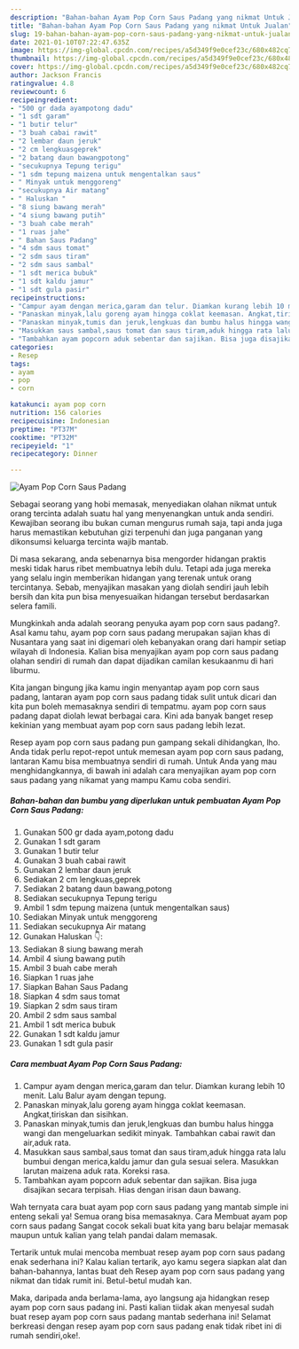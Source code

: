 ```yaml
---
description: "Bahan-bahan Ayam Pop Corn Saus Padang yang nikmat Untuk Jualan"
title: "Bahan-bahan Ayam Pop Corn Saus Padang yang nikmat Untuk Jualan"
slug: 19-bahan-bahan-ayam-pop-corn-saus-padang-yang-nikmat-untuk-jualan
date: 2021-01-10T07:22:47.635Z
image: https://img-global.cpcdn.com/recipes/a5d349f9e0cef23c/680x482cq70/ayam-pop-corn-saus-padang-foto-resep-utama.jpg
thumbnail: https://img-global.cpcdn.com/recipes/a5d349f9e0cef23c/680x482cq70/ayam-pop-corn-saus-padang-foto-resep-utama.jpg
cover: https://img-global.cpcdn.com/recipes/a5d349f9e0cef23c/680x482cq70/ayam-pop-corn-saus-padang-foto-resep-utama.jpg
author: Jackson Francis
ratingvalue: 4.8
reviewcount: 6
recipeingredient:
- "500 gr dada ayampotong dadu"
- "1 sdt garam"
- "1 butir telur"
- "3 buah cabai rawit"
- "2 lembar daun jeruk"
- "2 cm lengkuasgeprek"
- "2 batang daun bawangpotong"
- "secukupnya Tepung terigu"
- "1 sdm tepung maizena untuk mengentalkan saus"
- " Minyak untuk menggoreng"
- "secukupnya Air matang"
- " Haluskan "
- "8 siung bawang merah"
- "4 siung bawang putih"
- "3 buah cabe merah"
- "1 ruas jahe"
- " Bahan Saus Padang"
- "4 sdm saus tomat"
- "2 sdm saus tiram"
- "2 sdm saus sambal"
- "1 sdt merica bubuk"
- "1 sdt kaldu jamur"
- "1 sdt gula pasir"
recipeinstructions:
- "Campur ayam dengan merica,garam dan telur. Diamkan kurang lebih 10 menit. Lalu Balur ayam dengan tepung."
- "Panaskan minyak,lalu goreng ayam hingga coklat keemasan. Angkat,tiriskan dan sisihkan."
- "Panaskan minyak,tumis dan jeruk,lengkuas dan bumbu halus hingga wangi dan mengeluarkan sedikit minyak. Tambahkan cabai rawit dan air,aduk rata."
- "Masukkan saus sambal,saus tomat dan saus tiram,aduk hingga rata lalu bumbui dengan merica,kaldu jamur dan gula sesuai selera. Masukkan larutan maizena aduk rata. Koreksi rasa."
- "Tambahkan ayam popcorn aduk sebentar dan sajikan. Bisa juga disajikan secara terpisah. Hias dengan irisan daun bawang."
categories:
- Resep
tags:
- ayam
- pop
- corn

katakunci: ayam pop corn 
nutrition: 156 calories
recipecuisine: Indonesian
preptime: "PT37M"
cooktime: "PT32M"
recipeyield: "1"
recipecategory: Dinner

---
```



![Ayam Pop Corn Saus Padang](https://img-global.cpcdn.com/recipes/a5d349f9e0cef23c/680x482cq70/ayam-pop-corn-saus-padang-foto-resep-utama.jpg)

Sebagai seorang yang hobi memasak, menyediakan olahan nikmat untuk orang tercinta adalah suatu hal yang menyenangkan untuk anda sendiri. Kewajiban seorang ibu bukan cuman mengurus rumah saja, tapi anda juga harus memastikan kebutuhan gizi terpenuhi dan juga panganan yang dikonsumsi keluarga tercinta wajib mantab.

Di masa  sekarang, anda sebenarnya bisa mengorder hidangan praktis meski tidak harus ribet membuatnya lebih dulu. Tetapi ada juga mereka yang selalu ingin memberikan hidangan yang terenak untuk orang tercintanya. Sebab, menyajikan masakan yang diolah sendiri jauh lebih bersih dan kita pun bisa menyesuaikan hidangan tersebut berdasarkan selera famili. 



Mungkinkah anda adalah seorang penyuka ayam pop corn saus padang?. Asal kamu tahu, ayam pop corn saus padang merupakan sajian khas di Nusantara yang saat ini digemari oleh kebanyakan orang dari hampir setiap wilayah di Indonesia. Kalian bisa menyajikan ayam pop corn saus padang olahan sendiri di rumah dan dapat dijadikan camilan kesukaanmu di hari liburmu.

Kita jangan bingung jika kamu ingin menyantap ayam pop corn saus padang, lantaran ayam pop corn saus padang tidak sulit untuk dicari dan kita pun boleh memasaknya sendiri di tempatmu. ayam pop corn saus padang dapat diolah lewat berbagai cara. Kini ada banyak banget resep kekinian yang membuat ayam pop corn saus padang lebih lezat.

Resep ayam pop corn saus padang pun gampang sekali dihidangkan, lho. Anda tidak perlu repot-repot untuk memesan ayam pop corn saus padang, lantaran Kamu bisa membuatnya sendiri di rumah. Untuk Anda yang mau menghidangkannya, di bawah ini adalah cara menyajikan ayam pop corn saus padang yang nikamat yang mampu Kamu coba sendiri.

<!--inarticleads1-->

##### Bahan-bahan dan bumbu yang diperlukan untuk pembuatan Ayam Pop Corn Saus Padang:

1. Gunakan 500 gr dada ayam,potong dadu
1. Gunakan 1 sdt garam
1. Gunakan 1 butir telur
1. Gunakan 3 buah cabai rawit
1. Gunakan 2 lembar daun jeruk
1. Sediakan 2 cm lengkuas,geprek
1. Sediakan 2 batang daun bawang,potong
1. Sediakan secukupnya Tepung terigu
1. Ambil 1 sdm tepung maizena (untuk mengentalkan saus)
1. Sediakan  Minyak untuk menggoreng
1. Sediakan secukupnya Air matang
1. Gunakan  Haluskan 👇:
1. Sediakan 8 siung bawang merah
1. Ambil 4 siung bawang putih
1. Ambil 3 buah cabe merah
1. Siapkan 1 ruas jahe
1. Siapkan  Bahan Saus Padang
1. Siapkan 4 sdm saus tomat
1. Siapkan 2 sdm saus tiram
1. Ambil 2 sdm saus sambal
1. Ambil 1 sdt merica bubuk
1. Gunakan 1 sdt kaldu jamur
1. Gunakan 1 sdt gula pasir




<!--inarticleads2-->

##### Cara membuat Ayam Pop Corn Saus Padang:

1. Campur ayam dengan merica,garam dan telur. Diamkan kurang lebih 10 menit. Lalu Balur ayam dengan tepung.
1. Panaskan minyak,lalu goreng ayam hingga coklat keemasan. Angkat,tiriskan dan sisihkan.
1. Panaskan minyak,tumis dan jeruk,lengkuas dan bumbu halus hingga wangi dan mengeluarkan sedikit minyak. Tambahkan cabai rawit dan air,aduk rata.
1. Masukkan saus sambal,saus tomat dan saus tiram,aduk hingga rata lalu bumbui dengan merica,kaldu jamur dan gula sesuai selera. Masukkan larutan maizena aduk rata. Koreksi rasa.
1. Tambahkan ayam popcorn aduk sebentar dan sajikan. Bisa juga disajikan secara terpisah. Hias dengan irisan daun bawang.




Wah ternyata cara buat ayam pop corn saus padang yang mantab simple ini enteng sekali ya! Semua orang bisa memasaknya. Cara Membuat ayam pop corn saus padang Sangat cocok sekali buat kita yang baru belajar memasak maupun untuk kalian yang telah pandai dalam memasak.

Tertarik untuk mulai mencoba membuat resep ayam pop corn saus padang enak sederhana ini? Kalau kalian tertarik, ayo kamu segera siapkan alat dan bahan-bahannya, lantas buat deh Resep ayam pop corn saus padang yang nikmat dan tidak rumit ini. Betul-betul mudah kan. 

Maka, daripada anda berlama-lama, ayo langsung aja hidangkan resep ayam pop corn saus padang ini. Pasti kalian tiidak akan menyesal sudah buat resep ayam pop corn saus padang mantab sederhana ini! Selamat berkreasi dengan resep ayam pop corn saus padang enak tidak ribet ini di rumah sendiri,oke!.

